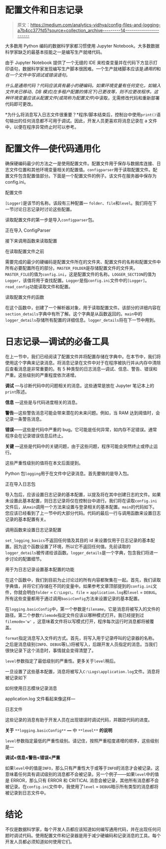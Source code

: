 # 配置文件和日志记录

> 原文：<https://medium.com/analytics-vidhya/config-files-and-logging-a7b4cc377fd5?source=collection_archive---------14----------------------->

大多数用 Python 编码的数据科学家都习惯使用 Jupyter Notebook。大多数数据科学家缺乏的最基本技能之一是编写生产就绪代码。

由于 Jupyter Notebook 提供了一个无缝的 IDE 来检查变量并在代码下方显示打印语句，数据科学家发现编写生产脚本很困难。一个生产就绪脚本应该是*通用的*和*在一个文件中写调试或错误语句。*

*什么是通用代码？*代码应该具有最小的硬编码。如果环境变量有任何变化，如输入文件夹已移动、DB 模式(在多租户配置的情况下)已更改等，则不应更改程序。这种环境变量应该从配置文件(或简称为*配置文件*)中读取，无需修改代码和重新部署代码即可更改。

*为什么将消息写入日志文件很重要？*程序/脚本结束后，控制台中使用`print()`语句输出的任何消息都不可用于调试。因此，开发人员更喜欢将消息记录在 a 文件中，以便在程序异常终止时可以参考。

# 配置文件—使代码通用化

确保硬编码最少的方法之一是使用配置文件。配置文件用于保存与数据库连接、日志文件位置和其他环境变量相关的配置值。`configparser`用于读取配置文件。配置文件包含配置值部分。下面是一个配置文件的例子。该文件在服务器中保存为 config.ini。

配置文件

`[Logger]`是该节的名称。该段有三种配置— `folder`、`file`和`level`。我们将在下一节讨论日志记录时讨论这些配置。

读取配置文件的第一步是导入`configparser`包。

正在导入 ConfigParser

接下来调用函数来读取配置

在读取配置文件之前

需要完成的最少的硬编码是配置文件所在的文件夹、配置文件的名称和配置文件中所有必要配置所在的部分。`MASTER_FOLDER`是存储配置文件的文件夹。`MASTER_FILE`的值为`config.ini`，这是配置文件的名称。`LOGGER_SECTION`的值为`Logger`，该值将用于查找配置。`Logger`是指`config.ini`文件中的`[Logger]`。`read_config`功能读取文件和配置。

读取配置文件的函数

在这个函数中，创建了一个解析器对象，用于读取配置文件。该部分的详细内容在`section_details`字典中有所了解。这个字典是从函数返回的。`main`中的`logger_details`存储所有配置的详细信息。`logger_details`将在下一节中用到。

# 日志记录—调试的必备工具

在上一节中，我们已经阅读了配置文件并将配置存储在字典中。在本节中，我们将使用这个字典来记录消息。将消息记录在文件中对于在程序被执行并从内存中清除后查看消息是非常重要的。有 5 种类型的日志消息—调试、信息、警告、错误和严重。这些级别的严重程度依次递增。

**调试** —与诊断代码中的问题相关的消息。这些通常是放在 Jupyter 笔记本上的`print`陈述。

**信息** —这些是与代码进度相关的消息。

**警告**—这些警告消息可能会带来潜在的未来问题。例如，当 RAM 达到阈值时，会记录一条警告消息。

**错误**——这些是代码中严重的 bug。它可能是任何异常，如内存不足错误。通常程序会在记录错误信息后终止。

**关键** —这些是代码中的关键问题，由于这些问题，程序可能会突然终止或停止运行。

这些严重性级别的值将在本文后面提到。

Python 包`logging`用于在文件中记录消息。首先要做的是导入包。

正在导入日志包

导入包后，应该设置日志记录的基本配置，以提及将在其中创建日志的文件。如果未设置此基本配置，则日志记录将仅在控制台中进行。我们将在读取`config.ini`文件后，从`main`调用一个方法来设置与登录相关的基本配置。`main`的代码如下。您应该已经看到了上一节中的大部分代码。代码的最后一行与调用函数来设置日志记录的基本配置有关。

调用函数来设置日志记录配置

`set_logging_basics`不返回任何值及其目的 id 来设置仅用于日志记录的基本配置。因为这个函数设置了环境，所以它不返回任何值。先前读取的`logger_details`被传递给该函数。`logger_details`是一个字典，包含我们将进一步讨论的配置细节。

用于为日志记录设置基本配置的功能

在这个函数中，我们到目前为止讨论过的所有内容都聚集在一起。首先，我们读取字典值，并将它们存储在不同的变量中。如果参考文章顶部提到的`config.ini`文件，你就会明白`folder` = `C:\Logs\`、`file` = `application.log`和`level` = `DEBUG`。所有这些变量都用于通过调用`basicConfig`方法来设置记录的基本配置。

在`logging.basicConfig`中，第一个参数是`filename`，它是消息将被写入的文件的路径。第二个参数`filemode`指定文件应该以哪种模式打开。我已经提到过`filemode='w'` ，这意味着文件将以写模式打开，程序每次运行时消息都将被覆盖。

`format`指定消息写入文件的方式。首先，将写入用于记录呼叫的记录器的名称。之后是消息级别(`INFO`、`DEBUG`等)。)将被写入，后跟开发人员指定的消息。当我们很快记录下这个消息时，事情就会变得清楚了。

`level`参数指定了最低级别的严重性。更多关于`level`稍后。

一旦设置了这些基本配置，消息将被写入`C:\Logs\application.log`文件。消息将被记录如下

如何使用日志模块记录消息

application.log 文件看起来像这样—

日志文件

这些记录的消息有助于开发人员在出现错误时调试代码，并跟踪代码的进度。

**关于** `**logging.basicConfig**` **—** 中 `**level**` **的说明**

`level`参数指定最低的严重性级别。请记住，按照严重程度递增的顺序，这些级别是—

**调试<信息<警告<错误<严重**

如果`level`中的值是`INFO`，那么只有严重性大于或等于`INFO`的消息才会被记录。这意味着任何具有调试级别的消息都不会被记录。另一个例子——如果`level`中的值是 ERROR，那么只有 ERROR 和 CRITICAL 消息会被记录，其他所有消息都不会被记录。在`config.ini`文件中，我使用了`level` = `DEBUG`暗示所有类型的消息都将被记录到日志文件中。

# 结论

不仅是数据科学家，每个开发人员都应该知道如何编写通用代码，并在出现任何问题时调试代码。使用配置文件和记录器是用于减少硬编码和记录消息的工具。每个开发人员都必须知道如何使用它们。